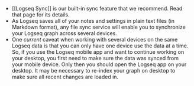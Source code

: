 - [[Logseq Sync]] is our built-in sync feature that we recommend. Read that page for its details.
- As Logseq saves all of your notes and settings in plain text files (in Markdown format), any file sync service will enable you to synchronize your Logseq graph across several devices.
- One _current_ caveat when working with several devices on the same Logseq data is that you can only have one device use the data at a time. So, if you use the Logseq mobile app and want to continue working on your desktop, you first need to make sure the data was synced from your mobile device. Only then you should open the Logseq app on your desktop. It may be necessary to re-index your graph on desktop to make sure all recent changes are loaded in.